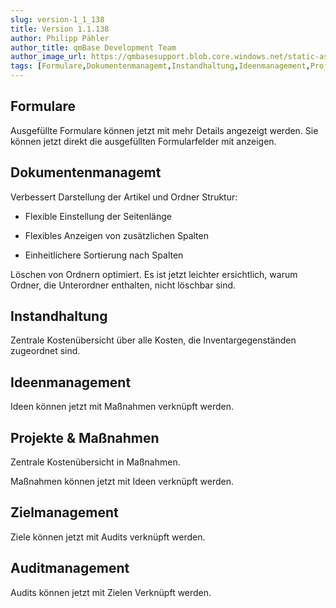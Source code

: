 ```yaml
---
slug: version-1_1_138
title: Version 1.1.138
author: Philipp Pähler
author_title: qmBase Development Team
author_image_url: https://qmbasesupport.blob.core.windows.net/static-assets/img/persons/paehler_round.png
tags: [Formulare,Dokumentenmanagemt,Instandhaltung,Ideenmanagement,Projekte & Maßnahmen,Zielmanagement,Auditmanagement,Changelog]
---
```

## Formulare

Ausgefüllte Formulare können jetzt mit mehr Details angezeigt werden. Sie können jetzt direkt die ausgefüllten Formularfelder mit anzeigen.

## Dokumentenmanagemt

Verbessert Darstellung der Artikel und Ordner Struktur:

*   Flexible Einstellung der Seitenlänge

*   Flexibles Anzeigen von zusätzlichen Spalten

*   Einheitlichere Sortierung nach Spalten

Löschen von Ordnern optimiert. Es ist jetzt leichter ersichtlich, warum Ordner, die Unterordner enthalten, nicht löschbar sind.

## Instandhaltung

Zentrale Kostenübersicht über alle Kosten, die Inventargegenständen zugeordnet sind.

## Ideenmanagement

Ideen können jetzt mit Maßnahmen verknüpft werden.

## Projekte & Maßnahmen

Zentrale Kostenübersicht in Maßnahmen.

Maßnahmen können jetzt mit Ideen verknüpft werden.

## Zielmanagement

Ziele können jetzt mit Audits verknüpft werden.

## Auditmanagement

Audits können jetzt mit Zielen Verknüpft werden.